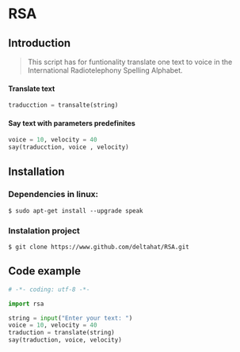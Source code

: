 # RSA

## Introduction

> This script has for funtionality translate one text to voice in
the International Radiotelephony Spelling Alphabet.
    
#### Translate text 
```python
traducction = transalte(string)
```

#### Say text with parameters predefinites
```python
voice = 10, velocity = 40
say(traducction, voice , velocity)
```
## Installation

### Dependencies in linux:
```
$ sudo apt-get install --upgrade speak
```

### Instalation project
```
$ git clone https://www.github.com/deltahat/RSA.git
```

## Code example
```python
# -*- coding: utf-8 -*-

import rsa

string = input("Enter your text: ")
voice = 10, velocity = 40
traduction = translate(string)
say(traduction, voice, velocity)

```
